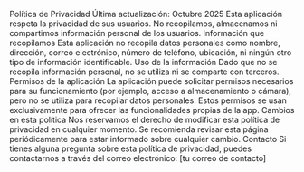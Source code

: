Política de Privacidad
Última actualización: Octubre 2025
Esta aplicación respeta la privacidad de sus usuarios. No recopilamos, almacenamos ni compartimos información personal de los usuarios.
Información que recopilamos
Esta aplicación no recopila datos personales como nombre, dirección, correo electrónico, número de teléfono, ubicación, ni ningún otro tipo de información identificable.
Uso de la información
Dado que no se recopila información personal, no se utiliza ni se comparte con terceros.
Permisos de la aplicación
La aplicación puede solicitar permisos necesarios para su funcionamiento (por ejemplo, acceso a almacenamiento o cámara), pero no se utiliza para recopilar datos personales. Estos permisos se usan exclusivamente para ofrecer las funcionalidades propias de la app.
Cambios en esta política
Nos reservamos el derecho de modificar esta política de privacidad en cualquier momento. Se recomienda revisar esta página periódicamente para estar informado sobre cualquier cambio.
Contacto
Si tienes alguna pregunta sobre esta política de privacidad, puedes contactarnos a través del correo electrónico: [tu correo de contacto]

